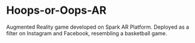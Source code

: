 # Hoops-or-Oops-AR
Augmented Reality game developed on Spark AR Platform. Deployed as a filter on Instagram and Facebook, resembling a basketball game.
